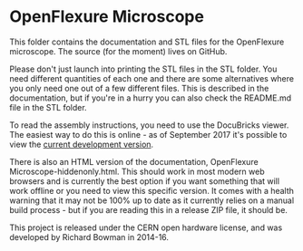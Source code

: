 OpenFlexure Microscope
======================

This folder contains the documentation and STL files for the OpenFlexure microscope.  The source (for the moment) lives on GitHub.

Please don't just launch into printing the STL files in the STL folder.  You need different quantities of each one and there are some alternatives where you only need one out of a few different files.  This is described in the documentation, but if you're in a hurry you can also check the README.md file in the STL folder.

To read the assembly instructions, you need to use the DocuBricks viewer.  The easiest way to do this is online - as of September 2017 it's possible to view the [current development version](http://rwb27.github.io/openflexure_microscope/docubricks/viewertest-xml.html).  

There is also an HTML version of the documentation, OpenFlexure Microscope-hiddenonly.html.  This should work in most modern web browsers and is currently the best option if you want something that will work offline or you need to view this specific version.  It comes with a health warning that it may not be 100% up to date as it currently relies on a manual build process - but if you are reading this in a release ZIP file, it should be.

This project is released under the CERN open hardware license, and was developed by Richard Bowman in 2014-16.
